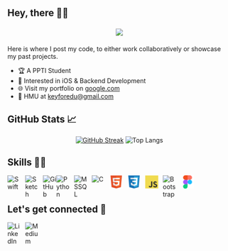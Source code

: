 ## Hey, there 👋🏻

<h3 align="center">
<img src="https://readme-typing-svg.herokuapp.com/?lines=I'm+Keren+Hosanna;A+Lifetime+Learner;An+IoS+and+Backend+Enthusiast&font=JetBrains%20Mono&width=450&height=45&color=2200009A&vCenter=true&size=21">
</h3>

Here is where I post my code, to either work collaboratively or showcase my past projects.
- 🏆 A PPTI Student
- 🧠 Interested in iOS & Backend Development
- 🌐 Visit my portfolio on [google.com](https://google.com)
- 📩 HMU at [keyforedu@gmail.com](mailto:keyforedu@gmail.com)

## GitHub Stats 📈
<div align="center">
  
[![GitHub Streak](https://github-readme-streak-stats.herokuapp.com?user=keyforedu&theme=swift&card_width=500&card_height=130&hide_border=true&hide_longest_streak=true)](https://git.io/streak-stats) ![Top Langs](https://github-readme-stats.vercel.app/api/top-langs/?username=keyforedu&theme=swift&layout=compact&hide_border=true&count_private=true&show_icons=true)

</div>

## Skills 💪🏻
<img align="left" alt="Swift" width="30px" style="padding-right:10px;" src="https://cdn.jsdelivr.net/gh/devicons/devicon/icons/swift/swift-original.svg"/>

<img align="left" alt="Sketch" width="30px" style="padding-right:10px;" src="https://cdn.jsdelivr.net/gh/devicons/devicon/icons/sketch/sketch-original.svg"/>

<img align="left" alt="GitHub" width="30px" style="padding-right:10 px;" src="https://cdn.jsdelivr.net/gh/devicons/devicon/icons/github/github-original.svg"/>

<img align="left" alt="Python" width="30px" style="padding-right:10px;" src="https://cdn.jsdelivr.net/gh/devicons/devicon/icons/python/python-original.svg"/>

<img align="left" alt="MSSQL" width="30px" style="padding-right:10px;" src="https://www.svgrepo.com/show/303229/microsoft-sql-server-logo.svg"/>

<img align="left" alt="C" width="30px" style="padding-right:10px;" src="https://user-images.githubusercontent.com/25181517/192106070-46255bcf-65e6-4c6b-a296-bf8d0d8fb2a7.png"/>

<img align="left" alt="HTML" width="30px" style="padding-right:10px;" src="https://github.com/devicons/devicon/blob/v2.15.1/icons/html5/html5-original.svg"/>

<img align="left" alt="CSS" width="30px" style="padding-right:10px;" src="https://github.com/devicons/devicon/blob/v2.15.1/icons/css3/css3-original.svg"/>

<img align="left" alt="JS" width="30px" style="padding-right:10px;" src="https://github.com/devicons/devicon/blob/v2.15.1/icons/javascript/javascript-original.svg"/>

<img align="left" alt="Bootstrap" width="30px" style="padding-right:10px;" src="https://user-images.githubusercontent.com/25181517/183898054-b3d693d4-dafb-4808-a509-bab54cf5de34.png"/>

<img align="left" alt="Figma" width="30px" style="padding-right:10px;" src="https://github.com/devicons/devicon/blob/v2.15.1/icons/figma/figma-original.svg"/>

<br>
<br>

## Let's get connected 🔗
<a href="https://www.linkedin.com/in/kerenhosanna">
<img align="left" alt="LinkedIn" width="30px" style="padding-right:10px;" src="https://cdn.jsdelivr.net/gh/devicons/devicon/icons/linkedin/linkedin-original.svg"/></a>

<a href="https://medium.com/@keyforedu">
<img align="left" alt="Medium" width="30px" style="padding-right:10px;" src="https://raw.githubusercontent.com/rahuldkjain/github-profile-readme-generator/master/src/images/icons/Social/medium.svg"/></a>
